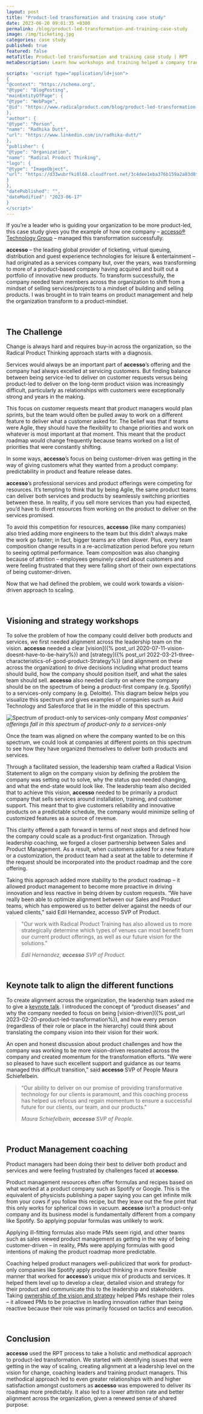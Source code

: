 ```yaml
---
layout: post
title: "Product-led transformation and training case study"
date: 2023-06-20 09:01:35 +0300
permalink: /blog/product-led-transformation-and-training-case-study
image: /img/ticketing.jpg
categories: case study
published: true
featured: false
metaTitle: Product-led transformation and training case study | RPT
metaDescription: Learn how workshops and training helped a company transform to being product-led. The RPT approach included identifying challenges to scaling the company, creating alignment at a leadership level, coaching leaders and training product managers.

scripts: '<script type="application/ld+json">
{
"@context": "https://schema.org",
"@type": "BlogPosting",
"mainEntityOfPage": {
"@type": "WebPage",
"@id": "https://www.radicalproduct.com/blog/product-led-transformation-and-training-case-study"
},
"author": {
"@type": "Person",
"name": "Radhika Dutt",
"url": "https://www.linkedin.com/in/radhika-dutt/"
},  
"publisher": {
"@type": "Organization",
"name": "Radical Product Thinking",
"logo": {
"@type": "ImageObject",
"url": "https://d33wubrfki0l68.cloudfront.net/3c4dee1eba376b159a2a83d0fee95d9a2bf9de77/0b43e/img/logo.svg"
}
},
"datePublished": "",
"dateModified": "2023-06-17"
}
</script>'
---
```

If you’re a leader who is guiding your organization to be more product-led, this case study gives you the example of how one company – [accesso® Technology Group](https://www.accesso.com/) – managed this transformation successfully.  

**accesso** – the leading global provider of ticketing, virtual queuing, distribution and guest experience technologies for leisure & entertainment – had originated as a services company but, over the years, was transforming to more of a product-based company having acquired and built out a portfolio of innovative new products. To transform successfully, the company needed team members across the organization to shift from a mindset of selling services/projects to a mindset of building and selling products. I was brought in to train teams on product management and help the organization transform to a product-mindset.  

<br>

## The Challenge
Change is always hard and requires buy-in across the organization, so the Radical Product Thinking approach starts with a diagnosis.  

Services would always be an important part of **accesso**’s offering and the company had always excelled at servicing customers. But finding balance between being service-led to deliver on customer requests versus being product-led to deliver on the long-term product vision was increasingly difficult, particularly as relationships with customers were exceptionally strong and years in the making.  

This focus on customer requests meant that product managers would plan sprints, but the team would often be pulled away to work on a different feature to deliver what a customer asked for. The belief was that if teams were Agile, they should have the flexibility to change priorities and work on whatever is most important at that moment. This meant that the product roadmap would change frequently because teams worked on a list of priorities that were constantly shifting.    

In some ways, **accesso**’s focus on being customer-driven was getting in the way of giving customers what they wanted from a product company: predictability in product and feature release dates.    

**accesso**’s professional services and product offerings were competing for resources. It’s tempting to think that by being Agile, the same product teams can deliver both services and products by seamlessly switching priorities between these. In reality, if you sell more services than you had expected, you’d have to divert resources from working on the product to deliver on the services promised.  

To avoid this competition for resources, **accesso** (like many companies) also tried adding more engineers to the team but this didn’t always make the work go faster; in fact, bigger teams are often slower. Plus, every  team composition change results in a re-acclimatization period before you return to seeing optimal performance. Team composition was also changing because of attrition – employees genuinely cared about customers and were feeling frustrated that they were falling short of their own expectations of being customer-driven.  

Now that we had defined the problem, we could work towards a vision-driven approach to scaling.  

<br>

## Visioning and strategy workshops

To solve the problem of how the company could deliver both products and services, we first needed alignment across the leadership team on the vision. **accesso** needed a clear [vision]({% post_url 2020-07-11-vision-doesnt-have-to-be-hairy%}) and [strategy]({% post_url 2022-03-21-three-characteristics-of-good-product-Strategy%}) (and alignment on these across the organization) to drive decisions including what product teams should build, how the company should position itself, and what the sales team should sell. **accesso** also needed clarity on where the company should be on the spectrum of being a product-first company (e.g. Spotify) to a services-only company (e.g. Deloitte). This diagram below helps you visualize this spectrum and gives examples of companies such as Avid Technology and Salesforce that lie in the middle of this spectrum.  

![Spectrum of product-only to services-only company]({{site.baseurl}}/img/spectrum.png)
_Most companies' offerings fall in this spectrum of product-only to a services-only_

Once the team was aligned on where the company wanted to be on this spectrum, we could look at companies at different points on this spectrum to see how they have organized themselves to deliver both products and services.  

Through a facilitated session, the leadership team crafted a Radical Vision Statement to align on the company vision by defining the problem the company was setting out to solve, why the status quo needed changing, and what the end-state would look like. The leadership team also decided that to achieve this vision, **accesso** needed to be primarily a product company that sells services around installation, training, and customer support. This meant that to give customers reliability and innovative products on a predictable schedule, the company would minimize selling of customized features as a source of revenue.  

This clarity offered a path forward in terms of next steps and defined how the company could scale as a product-first organization. Through leadership coaching, we forged a closer partnership between Sales and Product Management. As a result, when customers asked for a new feature or a customization, the product team had a seat at the table to determine if the request should be incorporated into the product roadmap and the core offering. 

Taking this approach added more stability to the product roadmap – it allowed product management to become more proactive in driving innovation and less reactive in being driven by custom requests. “We have really been able to optimize alignment between our Sales and Product teams, which has empowered us to better deliver against the needs of our valued clients," said Edil Hernandez, accesso SVP of Product.   

>"Our work with Radical Product Training has also allowed us to more strategically determine which types of venues can most benefit from our current product offerings, as well as our future vision for the solutions.”
> 
> <cite>Edil Hernandez, **accesso** SVP of Product.</cite>

<br>

## Keynote talk to align the different functions
To create alignment across the organization, the leadership team asked me to give a [keynote talk](https://www.radicalproduct.com/speaker/). I introduced the concept of “product diseases” and why the company needed to focus on being [vision-driven]({% post_url 2023-02-20-product-led-transformation%}), and how every person (regardless of their role or place in the hierarchy) could think about translating the company vision into their vision for their work.  

An open and honest discussion about product challenges and how the company was working to be more vision-driven resonated across the company and created momentum for the transformation efforts. "We were so pleased to have such excellent support and guidance as our teams managed this difficult transition,” said **accesso** SVP of People Maura Schiefelbein.

>“Our ability to deliver on our promise of providing transformative technology for our clients is paramount, and this coaching process has helped us refocus and regain momentum to ensure a successful future for our clients, our team, and our products."  
>
> <cite>Maura Schiefelbein, **accesso** SVP of People.</cite>

<br>

## Product Management coaching
Product managers had been doing their best to deliver both product and services and were feeling frustrated by challenges faced at **accesso**.  

Product management resources often offer formulas and recipes based on what worked at a product company such as Spotify or Google. This is the equivalent of physicists publishing a paper saying you can get infinite milk from your cows if you follow this recipe, but they leave out the fine print that this only works for spherical cows in vacuum. **accesso** isn’t a product-only company and its business model is fundamentally different from a company like Spotify. So applying popular formulas was unlikely to work.  

Applying ill-fitting formulas also made PMs seem rigid, and other teams such as sales viewed product management as getting in the way of being customer-driven – in reality, PMs were applying formulas with good intentions of making the product roadmap more predictable.  

Coaching helped product managers well-publicized that work for product-only companies like Spotify apply product thinking in a more flexible manner that worked for **accesso**’s unique mix of products and services. It helped them level up to develop a clear, detailed vision and strategy for their product and communicate this to the leadership and stakeholders. Taking [ownership of the vision and strategy](https://www.radicalproduct.com/trainings/product-management-training/) helped PMs reshape their roles – it allowed PMs to be proactive in leading innovation rather than being reactive because their role was primarily focused on tactics and execution.  

<br>

## Conclusion
**accesso** used the RPT process to take a holistic and methodical approach to product-led transformation. We started with identifying issues that were getting in the way of scaling, creating alignment at a leadership level on the vision for change, coaching leaders and training product managers. This methodical approach led to even greater relationships with and higher satisfaction amongst customers as **accesso** was empowered to deliver its roadmap more predictably. It also led to a lower attrition rate and better alignment across the organization, given a renewed sense of shared purpose.  